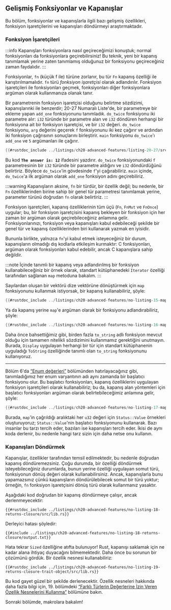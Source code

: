 ## Gelişmiş Fonksiyonlar ve Kapanışlar

Bu bölüm, fonksiyonlar ve kapanışlarla ilgili bazı gelişmiş özellikleri, fonksiyon işaretçilerini ve kapanışları döndürmeyi araştırmaktadır.

### Fonksiyon İşaretçileri

:::info
Kapanışları fonksiyonlara nasıl geçireceğimizi konuştuk; normal fonksiyonları da fonksiyonlara geçirebilirsiniz! Bu teknik, yeni bir kapanış tanımlamak yerine zaten tanımlamış olduğunuz bir fonksiyonu geçireceğiniz zaman faydalıdır.
:::

Fonksiyonlar, `fn` (küçük f ile) türüne zorlanır, bu tür `Fn` kapanış özelliği ile karıştırılmamalıdır. `fn` türü *fonksiyon işaretçisi* olarak adlandırılır. Fonksiyon işaretçileri ile fonksiyonları geçmek, fonksiyonları diğer fonksiyonlara argüman olarak kullanmanıza olanak tanır.

Bir parametrenin fonksiyon işaretçisi olduğunu belirtme sözdizimi, kapanışlarınki ile benzerdir; 20-27 Numaralı Liste'de, bir parametreye bir ekleme yapan `add_one` fonksiyonunu tanımladık. `do_twice` fonksiyonu iki parametre alır: `i32` türünde bir parametre alan ve `i32` döndüren herhangi bir fonksiyona ait bir fonksiyon işaretçisi, ve bir `i32` değeri. `do_twice` fonksiyonu, `arg` değerini geçerek `f` fonksiyonunu iki kez çağırır ve ardından iki fonksiyon çağrısının sonuçlarını birleştirir. `main` fonksiyonu `do_twice`'ı `add_one` ve `5` argümanları ile çağırır.



```rust
{{#rustdoc_include ../listings/ch20-advanced-features/listing-20-27/src/main.rs}}
```



Bu kod **`The answer is: 12`** ifadesini yazdırır. `do_twice` fonksiyonundaki `f` parametresinin bir `i32` türünde bir parametre aldığını ve `i32` döndürdüğünü belirtiriz. Böylece `do_twice`'in gövdesinde `f`'yi çağırabiliriz. `main` içinde, `do_twice`'a ilk argüman olarak `add_one` fonksiyon adını geçirebiliriz.

:::warning
Kapanışların aksine, `fn` bir türdür, bir özellik değil; bu nedenle, bir `Fn` özelliklerinden birine sahip bir genel tür parametresi tanımlamak yerine, parameter türünü doğrudan `fn` olarak belirtiriz.
:::

Fonksiyon işaretçileri, kapanış özelliklerinin tüm üçü (`Fn`, `FnMut` ve `FnOnce`) uygular; bu, bir fonksiyon işaretçisini kapanış bekleyen bir fonksiyon için her zaman bir argüman olarak geçirebileceğiniz anlamına gelir. Fonksiyonlarınızı, fonksiyon veya kapanışları kabul edebileceği şekilde bir genel tür ve kapanış özelliklerinden biri kullanarak yazmak en iyisidir.

Bununla birlikte, yalnızca `fn`'yi kabul etmek isteyeceğiniz bir durum, kapanışların olmadığı dış kodlarla etkileşim kurmaktır: C fonksiyonları, argüman olarak fonksiyonları kabul edebilir, ancak C kapanışlara sahip değildir.

:::note
İçinde tanımlı bir kapanış veya adlandırılmış bir fonksiyon kullanabileceğiniz bir örnek olarak, standart kütüphanedeki `Iterator` özelliği tarafından sağlanan `map` metoduna bakalım. 
:::

Sayılardan oluşan bir vektörü dize vektörüne dönüştürmek için `map` fonksiyonunu kullanmak istiyorsak, bir kapanış kullanabiliriz, şöyle:

```rust
{{#rustdoc_include ../listings/ch20-advanced-features/no-listing-15-map-closure/src/main.rs:here}}
```

Ya da kapanış yerine `map`'e argüman olarak bir fonksiyonu adlandırabiliriz, şöyle:

```rust
{{#rustdoc_include ../listings/ch20-advanced-features/no-listing-16-map-function/src/main.rs:here}}
```

Daha önce bahsettiğimiz gibi, birden fazla `to_string` adlı fonksiyon mevcut olduğu için tamamen nitelikli sözdizimini kullanmamız gerektiğini unutmayın. Burada, `Display` uygulayan herhangi bir tür için standart kütüphanenin uyguladığı `ToString` özelliğinde tanımlı olan `to_string` fonksiyonunu kullanıyoruz.

---

Bölüm 6'da [“Enum değerleri”][enum-values] bölümünden hatırlayacağınız gibi, tanımladığımız her enum varyantının adı aynı zamanda bir başlatıcı fonksiyonu olur. Bu başlatıcı fonksiyonları, kapanış özelliklerini uygulayan fonksiyon işaretçileri olarak kullanabiliriz; bu da, kapanış alan yöntemleri için başlatıcı fonksiyonları argüman olarak belirtebileceğimiz anlamına gelir, şöyle:

```rust
{{#rustdoc_include ../listings/ch20-advanced-features/no-listing-17-map-initializer/src/main.rs:here}}
```

Burada, `map`'in çağrıldığı aralıktaki her `u32` değeri için `Status::Value` örnekleri oluşturuyoruz; `Status::Value`'nin başlatıcı fonksiyonunu kullanarak. Bazı insanlar bu tarzı tercih eder, bazıları ise kapanışları tercih eder. İkisi de aynı koda derlenir, bu nedenle hangi tarz sizin için daha netse onu kullanın.

### Kapanışları Döndürmek

Kapanışlar, özellikler tarafından temsil edilmektedir, bu nedenle doğrudan kapanış döndüremezsiniz. Çoğu durumda, bir özelliği döndürmek isteyebileceğiniz durumlarda, bunun yerine özelliği uygulayan somut türü, fonksiyonun dönüş değeri olarak kullanabilirsiniz. Ancak, kapanışlarla bunu yapamazsınız çünkü kapanışların döndürülebilecek somut bir türü yoktur; örneğin, `fn` fonksiyon işaretçisini dönüş türü olarak kullanmanız yasaktır.

Aşağıdaki kod doğrudan bir kapanış döndürmeye çalışır, ancak derlenmeyecektir:

```rust,ignore,does_not_compile
{{#rustdoc_include ../listings/ch20-advanced-features/no-listing-18-returns-closure/src/lib.rs}}
```

Derleyici hatası şöyledir:

```console
{{#include ../listings/ch20-advanced-features/no-listing-18-returns-closure/output.txt}}
```

Hata tekrar `Sized` özelliğine atıfta bulunuyor! Rust, kapanışı saklamak için ne kadar alana ihtiyaç duyacağını bilmemektedir. Daha önce bu sorunun bir çözümünü gördük. Bir özellik nesnesi kullanabiliriz:

```rust,noplayground
{{#rustdoc_include ../listings/ch20-advanced-features/no-listing-19-returns-closure-trait-object/src/lib.rs}}
```

Bu kod gayet güzel bir şekilde derlenecektir. Özellik nesneleri hakkında daha fazla bilgi için, 19. bölümdeki [“Farklı Türlerin Değerlerine İzin Veren Özellik Nesnelerini Kullanma”][using-trait-objects-that-allow-for-values-of-different-types] bölümüne bakın.

Sonraki bölümde, makrolara bakalım! 

[advanced-traits]:
ch20-03-advanced-traits.html#advanced-traits
[enum-values]: ch06-01-defining-an-enum.html#enum-values
[using-trait-objects-that-allow-for-values-of-different-types]:
ch18-02-trait-objects.html#using-trait-objects-that-allow-for-values-of-different-types